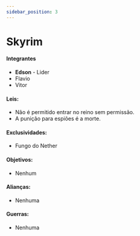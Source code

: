 ```yaml
---
sidebar_position: 3
---
```


# Skyrim

#### Integrantes

- **Edson** - Lider
- Flavio
- Vitor

#### Leis:

- Não é permitido entrar no reino sem permissão.
- A punição para espiões é a morte.

#### Exclusividades:

- Fungo do Nether

#### Objetivos:

- Nenhum

#### Alianças:

- Nenhuma

#### Guerras:

- Nenhuma
